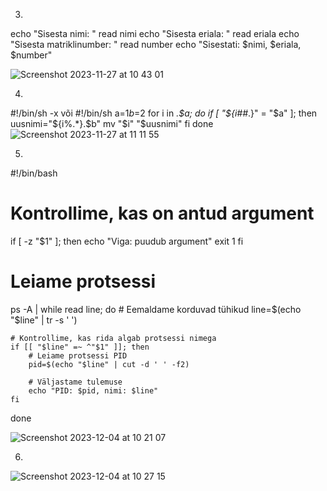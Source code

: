 3.
echo "Sisesta nimi: "
read nimi
echo "Sisesta eriala: "
read eriala
echo "Sisesta matriklinumber: "
read number
echo "Sisestati: $nimi, $eriala, $number"

![Screenshot 2023-11-27 at 10 43 01](https://github.com/viksike/opsys2023/assets/144438506/30eb6470-846a-4361-b447-ea2100659d3b)

4.
#!/bin/sh -x või #!/bin/sh
a=$1
b=$2
for i in *.$a; do
  if [ "${i##*.}" = "$a" ]; then
    uusnimi="${i%.*}.$b"
    mv "$i" "$uusnimi"
  fi
done
![Screenshot 2023-11-27 at 11 11 55](https://github.com/viksike/opsys2023/assets/144438506/30672d86-91d0-4da9-a3c8-18937028961b)

5.
#!/bin/bash

# Kontrollime, kas on antud argument
if [ -z "$1" ]; then
    echo "Viga: puudub argument"
    exit 1
fi

# Leiame protsessi
ps -A | while read line; do
    # Eemaldame korduvad tühikud
    line=$(echo "$line" | tr -s ' ')

    # Kontrollime, kas rida algab protsessi nimega
    if [[ "$line" =~ ^"$1" ]]; then
        # Leiame protsessi PID
        pid=$(echo "$line" | cut -d ' ' -f2)

        # Väljastame tulemuse
        echo "PID: $pid, nimi: $line"
    fi
done

![Screenshot 2023-12-04 at 10 21 07](https://github.com/viksike/opsys2023/assets/144438506/5745ab91-e00d-475a-9a7c-7753015eb768)

6.

![Screenshot 2023-12-04 at 10 27 15](https://github.com/viksike/opsys2023/assets/144438506/04539a86-a053-4b2c-91d1-de938f0ebcd9)
